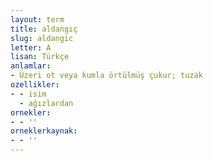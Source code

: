 ```yaml
---
layout: term
title: aldangıç
slug: aldangic
letter: A
lisan: Türkçe
anlamlar:
- Üzeri ot veya kumla örtülmüş çukur; tuzak
ozellikler:
- - isim
  - ağızlardan
ornekler:
- - ''
orneklerkaynak:
- - ''
---
```


